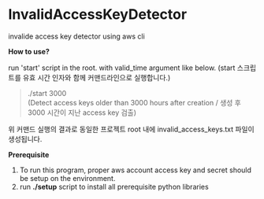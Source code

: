 # InvalidAccessKeyDetector
invalide access key detector using aws cli


**How to use?**

run 'start' script in the root. with valid_time argument like below.
(start 스크립트를 유효 시간 인자와 함께 커맨드라인으로 실행합니다.)

> ./start 3000  
> (Detect access keys older than 3000 hours after creation / 생성 후 3000 시간이 지난 access key 검출)

위 커맨드 실행의 결과로 동일한 프로젝트 root 내에 invalid_access_keys.txt 파일이 생성됩니다.


**Prerequisite**

1. To run this program, proper aws account access key and secret should be setup on the environment. 
2. run **./setup** script to install all prerequisite python libraries